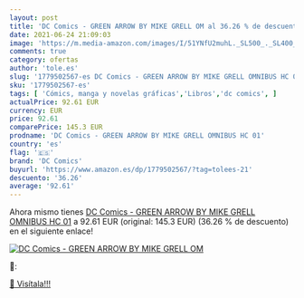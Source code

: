 ```yaml
---
layout: post
title: 'DC Comics - GREEN ARROW BY MIKE GRELL OM al 36.26 % de descuento'
date: 2021-06-24 21:09:03
image: 'https://m.media-amazon.com/images/I/51YNfU2muhL._SL500_._SL400_.jpg'
comments: true
category: ofertas
author: 'tole.es'
slug: '1779502567-es DC Comics - GREEN ARROW BY MIKE GRELL OMNIBUS HC 01'
sku: '1779502567-es'
tags: [ 'Cómics, manga y novelas gráficas','Libros','dc comics', ]
actualPrice: 92.61 EUR
currency: EUR
price: 92.61
comparePrice: 145.3 EUR
prodname: 'DC Comics - GREEN ARROW BY MIKE GRELL OMNIBUS HC 01'
country: 'es'
flag: '🇪🇸'
brand: 'DC Comics'
buyurl: 'https://www.amazon.es/dp/1779502567/?tag=tolees-21'
descuento: '36.26'
average: '92.61'
---
```


Ahora mismo tienes [DC Comics - GREEN ARROW BY MIKE GRELL OMNIBUS HC 01](https://www.amazon.es/dp/1779502567/?tag=tolees-21) a 92.61 EUR (original: 145.3 EUR) (36.26 %  de descuento) en el siguiente enlace!

[![DC Comics - GREEN ARROW BY MIKE GRELL OM](https://m.media-amazon.com/images/I/51YNfU2muhL._SL500_._SL400_.jpg)](https://www.amazon.es/dp/1779502567/?tag=tolees-21)

🔎:


[🛒 Visítala!!!](https://www.amazon.es/dp/1779502567/?tag=tolees-21)
